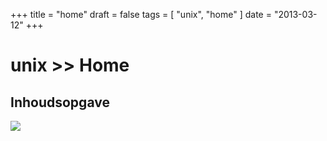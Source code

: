 +++
title = "home"
draft = false
tags = [
    "unix",
    "home"
]
date = "2013-03-12"
+++
# unix >> Home 

## Inhoudsopgave 

<img style='' src='/img/indexmenu>.|js navbar nocookie'>
